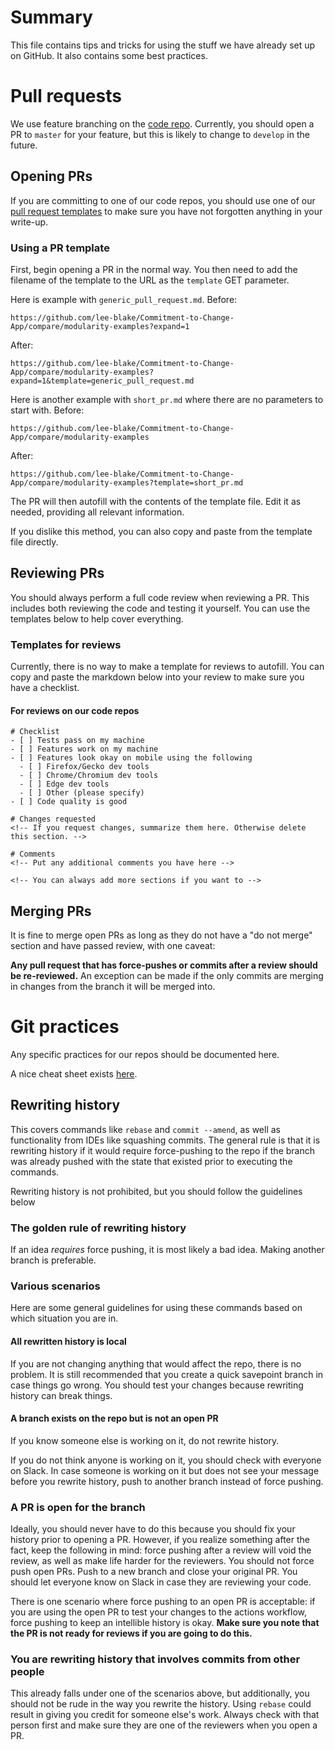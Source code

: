 # Summary
This file contains tips and tricks for using the stuff we have already set up on GitHub. It also contains some best practices.

# Pull requests
We use feature branching on the [code repo](https://github.com/lee-blake/Commitment-to-Change-App). Currently, you should 
open a PR to `master` for your feature, but this is likely to change to `develop` in the future.

## Opening PRs
If you are committing to one of our code repos, you should use one of our
[pull request templates](https://github.com/lee-blake/Commitment-to-Change-App/tree/master/.github/PULL_REQUEST_TEMPLATE) 
to make sure you have not forgotten anything in your write-up. 

### Using a PR template
First, begin opening a PR in the normal way. You then need to add the filename of the template to the URL as the `template` 
GET parameter.

Here is example with `generic_pull_request.md`. Before:
```
https://github.com/lee-blake/Commitment-to-Change-App/compare/modularity-examples?expand=1
```
After:
```
https://github.com/lee-blake/Commitment-to-Change-App/compare/modularity-examples?expand=1&template=generic_pull_request.md
```

Here is another example with `short_pr.md` where there are no parameters to start with. Before:
```
https://github.com/lee-blake/Commitment-to-Change-App/compare/modularity-examples
```
After:
```
https://github.com/lee-blake/Commitment-to-Change-App/compare/modularity-examples?template=short_pr.md
```

The PR will then autofill with the contents of the template file. Edit it as needed, providing all relevant information.

If you dislike this method, you can also copy and paste from the template file directly.

## Reviewing PRs
You should always perform a full code review when reviewing a PR. This includes both reviewing the code and testing 
it yourself. You can use the templates below to help cover everything.

### Templates for reviews
Currently, there is no way to make a template for reviews to autofill. You can copy and paste the markdown below 
into your review to make sure you have a checklist.

#### For reviews on our code repos
```
# Checklist
- [ ] Tests pass on my machine
- [ ] Features work on my machine
- [ ] Features look okay on mobile using the following
  - [ ] Firefox/Gecko dev tools
  - [ ] Chrome/Chromium dev tools
  - [ ] Edge dev tools
  - [ ] Other (please specify)
- [ ] Code quality is good

# Changes requested
<!-- If you request changes, summarize them here. Otherwise delete this section. -->

# Comments
<!-- Put any additional comments you have here -->

<!-- You can always add more sections if you want to -->
```

## Merging PRs
It is fine to merge open PRs as long as they do not have a "do not merge" section and have passed review, with one caveat:

**Any pull request that has force-pushes or commits after a review should be re-reviewed.** An exception can be made if
the only commits are merging in changes from the branch it will be merged into.

# Git practices
Any specific practices for our repos should be documented here.

A nice cheat sheet exists [here](https://education.github.com/git-cheat-sheet-education.pdf).

## Rewriting history
This covers commands like `rebase` and `commit --amend`, as well as functionality from IDEs like squashing commits. The 
general rule is that it is rewriting history if it would require force-pushing to the repo if the branch was already 
pushed with the state that existed prior to executing the commands. 

Rewriting history is not prohibited, but you should follow the guidelines below

### The golden rule of rewriting history
If an idea *requires* force pushing, it is most likely a bad idea. Making another branch is preferable.

### Various scenarios
Here are some general guidelines for using these commands based on which situation you are in.

#### All rewritten history is local
If you are not changing anything that would affect the repo, there is no problem. It is still recommended that you create
a quick savepoint branch in case things go wrong. You should test your changes because rewriting history can break things.

#### A branch exists on the repo but is not an open PR
If you know someone else is working on it, do not rewrite history.

If you do not think anyone is working on it, you should check with everyone on Slack. In case someone is working on it
but does not see your message before you rewrite history, push to another branch instead of force pushing.

### A PR is open for the branch
Ideally, you should never have to do this because you should fix your history prior to opening a PR. However, if you
realize something after the fact, keep the following in mind: force pushing after a review will void the review, as well as 
make life harder for the reviewers. You should not force push open PRs. Push to a new branch and close your original PR. 
You should let everyone know on Slack in case they are reviewing your code. 

There is one scenario where force pushing to an open PR is acceptable: if you are using the open PR to test your changes
to the actions workflow, force pushing to keep an intellible history is okay. **Make sure you note that the PR is not ready
for reviews if you are going to do this.** 

### You are rewriting history that involves commits from other people
This already falls under one of the scenarios above, but additionally, you should not be rude in the way you rewrite
the history. Using `rebase` could result in giving you credit for someone else's work. Always check with that person
first and make sure they are one of the reviewers when you open a PR. 
